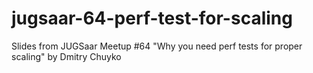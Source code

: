 # jugsaar-64-perf-test-for-scaling
Slides from JUGSaar Meetup #64 "Why you need perf tests for proper scaling" by Dmitry Chuyko
